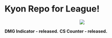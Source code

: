 # Kyon Repo for League!

<center><img src ="http://i.imgur.com/0iSQWvA.png" /></center>

<b>DMG Indicator - released.</b>
<b>CS Counter - released.</b>
